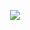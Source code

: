 <p align="center">


  <img src="https://github-readme-stats.vercel.app/api/top-langs/?username=tfhazerty&theme=white&layout=compact&langs_count=10&hide=html,css">
  


</p>



